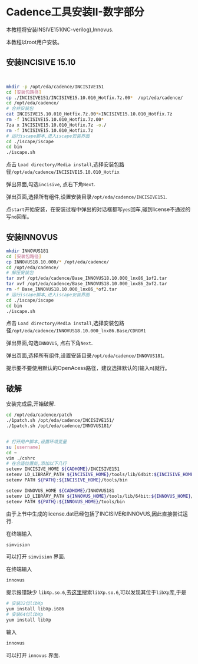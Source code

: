 # Cadence工具安装II-数字部分

本教程将安装INSIVE151(NC-verilog),Innovus.

本教程以root用户安装。

## 安装INCISIVE 15.10
```bash


mkdir -p /opt/eda/cadence/INCISIVE151
cd [安装包路径]
cp ./INCISIVE151/INCISIVE15.10.010_Hotfix.7z.00*  /opt/eda/cadence/
cd /opt/eda/cadence/
# 合并安装包
cat INCISIVE15.10.010_Hotfix.7z.00*>INCISIVE15.10.010_Hotfix.7z
rm -f INCISIVE15.10.010_Hotfix.7z.00*
7za x INCISIVE15.10.010_Hotfix.7z -o./
rm -f INCISIVE15.10.010_Hotfix.7z
# 运行iscape脚本,进入iscape安装界面
cd ./iscape/iscape
cd bin
./iscape.sh
```

点击 `Load directory/Media install`,选择安装包路径`/opt/eda/cadence/INCISIVE15.10.010_Hotfix`

弹出界面,勾选`incisive`, 点右下角`Next`.

弹出页面,选择所有组件,设置安装目录`/opt/eda/cadence/INCISIVE151`.

点`start`开始安装，在安装过程中弹出的对话框都写`yes`回车,碰到license不通过的写`no`回车。



## 安装INNOVUS

```bash
mkdir INNOVUS181
cd [安装包路径]
cp INNOVUS18.10.000/* /opt/eda/cadence/
cd /opt/eda/cadence/
# 解压安装包
tar xvf /opt/eda/cadence/Base_INNOVUS18.10.000_lnx86_1of2.tar
tar xvf /opt/eda/cadence/Base_INNOVUS18.10.000_lnx86_2of2.tar
rm -f Base_INNOVUS18.10.000_lnx86_*of2.tar
# 运行iscape脚本,进入iscape安装界面
cd ./iscape/iscape
cd bin
./iscape.sh
```
点击 `Load directory/Media install`,选择安装包路径`/opt/eda/cadence/INNOVUS18.10.000_lnx86.Base/CDROM1`

弹出界面,勾选`INNOVUS`, 点右下角`Next`.

弹出页面,选择所有组件,设置安装目录`/opt/eda/cadence/INNOVUS181`.

提示要不要使用默认的OpenAcess路径，建议选择默认的(输入n)就行。 


## 破解

安装完成后,开始破解.

```bash
cd /opt/eda/cadence/patch
./1patch.sh /opt/eda/cadence/INCISIVE151/
./1patch.sh /opt/eda/cadence/INNOVUS181/


# 打开用户脚本,设置环境变量
su [username]
cd ~
vim ./cshrc
# 在合适位置处,添加以下几行
setenv INCISIVE_HOME ${CADHOME}/INCISIVE151
setenv LD_LIBRARY_PATH ${INCISIVE_HOME}/tools/lib/64bit:${INCISIVE_HOME}/tools
setenv PATH ${PATH}:${INCISIVE_HOME}/tools/bin

setenv INNOVUS_HOME ${CADHOME}/INNOVUS181
setenv LD_LIBRARY_PATH ${INNOVUS_HOME}/tools/lib/64bit:${INNOVUS_HOME}/tools
setenv PATH ${PATH}:${INNOVUS_HOME}/tools/bin
```



由于上节中生成的license.dat已经包括了INCISIVE和INNOVUS,因此直接尝试运行.



在终端输入

```bash
simvision
```
可以打开 `simvision` 界面.

在终端输入

```bash
innovus
```

提示报错缺少 `libXp.so.6`,去[这里](https://pkgs.org/)搜索`libXp.so.6`,可以发现其位于`libXp`库,于是

```bash
# 安装32位libXp
yum install libXp.i686
# 安装64位libXp
yum install libXp
```

输入

```bash
innovus
```

可以打开 `innovus` 界面.
